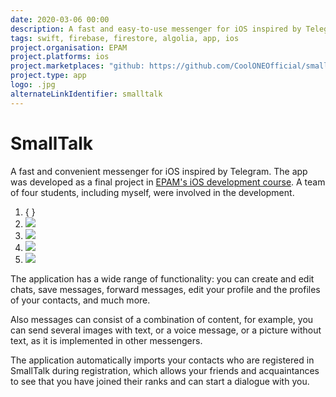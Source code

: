 ```yaml
---
date: 2020-03-06 00:00
description: A fast and easy-to-use messenger for iOS inspired by Telegram. The app was developed as a final project as part of EPAM's iOS development courses. A team of four students, including myself, was involved in the development.
tags: swift, firebase, firestore, algolia, app, ios
project.organisation: EPAM
project.platforms: ios
project.marketplaces: "github: https://github.com/CoolONEOfficial/smalltalk_messenger"
project.type: app
logo: .jpg
alternateLinkIdentifier: smalltalk
---
```

# SmallTalk

A fast and convenient messenger for iOS inspired by Telegram. The app was developed as a final project in [EPAM's iOS development course](/events/ios-course). A team of four students, including myself, were involved in the development.

1. { }
2. ![ ](2_400x400.jpg)
3. ![ ](4_400x400.jpg)
4. ![ ](1_400x400.jpg)
5. ![ ](3_400x400.jpg)

The application has a wide range of functionality: you can create and edit chats, save messages, forward messages, edit your profile and the profiles of your contacts, and much more. 

Also messages can consist of a combination of content, for example, you can send several images with text, or a voice message, or a picture without text, as it is implemented in other messengers.

The application automatically imports your contacts who are registered in SmallTalk during registration, which allows your friends and acquaintances to see that you have joined their ranks and can start a dialogue with you.
